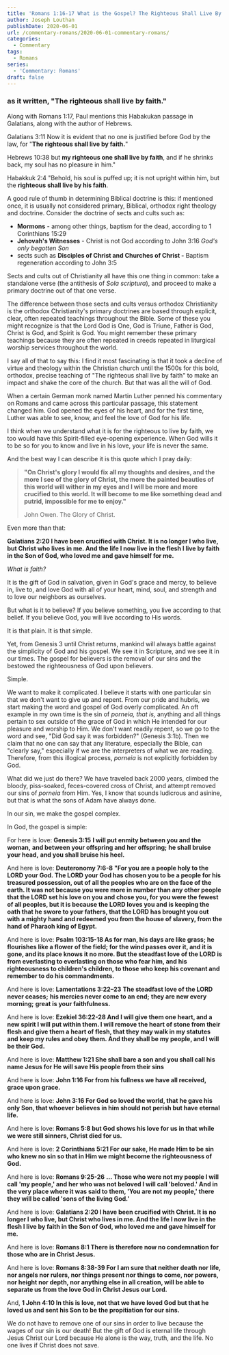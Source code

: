 ```yaml
---
title: 'Romans 1:16-17 What is the Gospel? The Righteous Shall Live By Faith! [Part 7]'
author: Joseph Louthan
publishDate: 2020-06-01
url: /commentary-romans/2020-06-01-commentary-romans/
categories:
  - Commentary
tags:
  - Romans
series:
  - 'Commentary: Romans'
draft: false
---
```


### as it written, "The righteous shall live by faith."

Along with Romans 1:17, Paul mentions this Habakukan passage in Galatians, along with the author of Hebrews.

Galatians 3:11 Now it is evident that no one is justified before God by the law, for "**The righteous shall live by faith.**"

Hebrews 10:38 but **my righteous one shall live by faith**, and if he shrinks back, my soul has no pleasure in him."

Habakkuk 2:4 "Behold, his soul is puffed up; it is not upright within him, but the **righteous shall live by his faith**.

A good rule of thumb in determining Biblical doctrine is this: if mentioned once, it is usually not considered primary, Biblical, orthodox right theology and doctrine. Consider the doctrine of sects and cults such as:

- **Mormons** - among other things, baptism for the dead, according to 1 Corinthians 15:29
- **Jehovah's Witnesses** - Christ is not God according to John 3:16 *God's only begotten Son*
- sects such as **Disciples of Christ and Churches of Christ  -** Baptism regeneration according to John 3:5

Sects and cults out of Christianity all have this one thing in common: take a standalone verse (the antithesis of *Sola scriptura*), and proceed to make a primary doctrine out of that one verse.

The difference between those sects and cults versus orthodox Christianity is the orthodox Christianity's primary doctrines are based through explicit, clear, often repeated teachings throughout the Bible. Some of these you might recognize is that the Lord God is One, God is Triune, Father is God, Christ is God, and Spirit is God. You might remember these primary teachings because they are often repeated in creeds repeated in liturgical worship services throughout the world.

I say all of that to say this: I find it most fascinating is that it took a decline of virtue and theology within the Christian church until the 1500s for this bold, orthodox, precise teaching of "The righteous shall live by faith" to make an impact and shake the core of the church. But that was all the will of God.

When a certain German monk named Martin Luther penned his commentary on Romans and came across this particular passage, this statement changed him. God opened the eyes of his heart, and for the first time, Luther was able to see, know, and feel the love of God for his life.

I think when we understand what it is for the righteous to live by faith, we too would have this Spirit-filled eye-opening experience. When God wills it to be so for you to know and live in his love, your life is never the same.

And the best way I can describe it is this quote which I pray daily:

>**"On Christ's glory I would fix all my thoughts and desires, and the more I see of the glory of Christ, the more the painted beauties of this world will wither in my eyes and I will be more and more crucified to this world. It will become to me like something dead and putrid, impossible for me to enjoy."**
>
>John Owen. The Glory of Christ.

Even more than that:

**Galatians 2:20 I have been crucified with Christ. It is no longer I who live, but Christ who lives in me. And the life I now live in the flesh I live by faith in the Son of God, who loved me and gave himself for me.**

*What is faith?*

It is the gift of God in salvation, given in God's grace and mercy, to believe in, live to, and love God with all of your heart, mind, soul, and strength and to love our neighbors as ourselves.

But what is it to believe? If you believe something, you live according to that belief. If you believe God, you will live according to His words.

It is that plain. It is that simple.

Yet, from Genesis 3 until Christ returns, mankind will always battle against the simplicity of God and his gospel. We see it in Scripture, and we see it in our times. The gospel for believers is the removal of our sins and the bestowed the righteousness of God upon believers.

Simple.

We want to make it complicated. I believe it starts with one particular sin that we don't want to give up and repent. From our pride and hubris, we start making the word and gospel of God overly complicated. An oft example in my own time is the sin of *porneia, that is,* anything and all things pertain to sex outside of the grace of God in which He intended for our pleasure and worship to Him. We don't want readily repent, so we go to the word and see, "Did God say it was forbidden?" (Genesis 3:1b). Then we claim that no one can say that any literature, especially the Bible, can "clearly say," especially if we are the interpreters of what we are reading. Therefore, from this illogical process, *porneia* is not explicitly forbidden by God.

What did we just do there? We have traveled back 2000 years, climbed the bloody, piss-soaked, feces-covered cross of Christ, and attempt removed our sins of *porneia* from Him. Yes, I know that sounds ludicrous and asinine, but that is what the sons of Adam have always done.

In our sin, we make the gospel complex.

In God, the gospel is simple:

For here is love: **Genesis 3:15** **I will put enmity between you and the woman,** **and between your offspring and her offspring;** **he shall bruise your head,** **and you shall bruise his heel.**

And here is love: **Deuteronomy 7:6-8 "For you are a people holy to the LORD your God. The LORD your God has chosen you to be a people for his treasured possession, out of all the peoples who are on the face of the earth. It was not because you were more in number than any other people that the LORD set his love on you and chose you, for you were the fewest of all peoples, but it is because the LORD loves you and is keeping the oath that he swore to your fathers, that the LORD has brought you out with a mighty hand and redeemed you from the house of slavery, from the hand of Pharaoh king of Egypt.**

And here is love: **Psalm 103:15-18 As for man, his days are like grass; he flourishes like a flower of the field; for the wind passes over it, and it is gone, and its place knows it no more. But the steadfast love of the LORD is from everlasting to everlasting on those who fear him, and his righteousness to children's children, to those who keep his covenant and remember to do his commandments.**

And here is love: **Lamentations 3:22–23**  **The steadfast love of the LORD never ceases;**  **his mercies never come to an end;**  **they are new every morning;**  **great is your faithfulness.**

And here is love: **Ezekiel 36:22-28 And I will give them one heart, and a new spirit I will put within them. I will remove the heart of stone from their flesh and give them a heart of flesh, that they may walk in my statutes and keep my rules and obey them. And they shall be my people, and I will be their God.**

And here is love: **Matthew 1:21 She shall bare a son and you shall call his name Jesus for He will save His people from their sins**

And here is love: **John 1:16 For from his fullness we have all received, grace upon grace.**

And here is love: **John 3:16 For God so loved the world, that he gave his only Son, that whoever believes in him should not perish but have eternal life.**

And here is love: **Romans 5:8 but God shows his love for us in that while we were still sinners, Christ died for us.**

And here is love: **2 Corinthians 5:21 For our sake, He made Him to be sin who knew no sin so that in Him we might become the righteousness of God.**

And here is love: **Romans 9:25-26**  **… Those who were not my people I will call 'my people,' and her who was not beloved I will call 'beloved.' And in the very place where it was said to them, 'You are not my people,' there they will be called 'sons of the living God.'**

And here is love: **Galatians 2:20 I have been crucified with Christ. It is no longer I who live, but Christ who lives in me. And the life I now live in the flesh I live by faith in the Son of God, who loved me and gave himself for me.**

And here is love: **Romans 8:1 There is therefore now no condemnation for those who are in Christ Jesus.**

And here is love: **Romans 8:38-39 For I am sure that neither death nor life, nor angels nor rulers, nor things present nor things to come, nor powers, nor height nor depth, nor anything else in all creation, will be able to separate us from the love God in Christ Jesus our Lord.**

And, **1 John 4:10 In this is love, not that we have loved God but that he loved us and sent his Son to be the propitiation for our sins.**

We do not have to remove one of our sins in order to live because the wages of our sin is our death! But the gift of God is eternal life through Jesus Christ our Lord because He alone is the way, truth, and the life. No one lives if Christ does not save.
